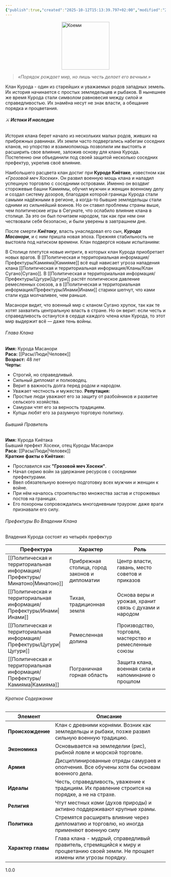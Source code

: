 ```yaml
---
{"publish":true,"created":"2025-10-12T15:13:39.797+02:00","modified":"2025-10-27T22:46:03.902+01:00","published":"2025-10-27T22:46:03.902+01:00","tags":["клан"],"cssclasses":"","socialImage":"_Assets/flag token.png","image":"_Assets/flag token.png"}
---
```


<img style="display:block; margin:auto;" width="150" src="_Assets/flag token.png" alt="Коеми"></img>

> _«Порядок рождает мир, но лишь честь делает его вечным.»_

Клан Курода - один из старейших и уважаемых родов западных земель. Их история начинается с простых земледельцев и рыбаков. В нынешнее же время Курода стали символом равновесия между силой и справедливостью. Их знамёна несут не знак власти, а обещание порядка и процветания.

###### ⚔️ **Истоки И наследие**

История клана берет начало из нескольких малых родов, живших на прибрежных равнинах. Их земли часто подвергались набегам соседних кланов, но упорство и взаимопомощь позволили им выстоять и расширить свое влияние, заложив основу для клана Курода. Постепенно они объединили под своей защитой несколько соседних префектур, укрепив своё влияние.

Наибольшего расцвета клан достиг при **Куроде Киётаке**, известном как _«Грозовой меч Хосеки»_. Он развил военную мощь клана и наладил успешную торговлю с соседними островами. Именно он воздвиг сторожевые башни Камиямы, обучил мужчин и женщин военному делу и создал систему дозоров, благодаря которой границы Курода стали самыми надёжными в регионе, а когда-то бывшие земледельцы стали одними из сильнейший воинов. Но он ставил проблемы страны выше, чем политические игры в Сегунате, что ослабило влияние клана в столице. За это он был почитаем народом, так как при нем они чествовали себя безопасно, и были уверены в завтрашнем дне.

После смерти _**Киётаку**_, власть унаследовал его сын, _**Курода Масанори**_, и с ним пришла новая эпоха. Прежняя стабильность не выстояла под натиском времени. Клан подвергся новым испытаниям:

В Столице плетутся новые интриги, в которых клан Курода приобретает новых врагов. В [[Политическая и территориальная информация/Префектуры/Камияма\|Камияме]] всё ещё нависает угроза нападения клана [[Политическая и территориальная информация/Кланы/Клан Сугано\|Сугано]]. В [[Политическая и территориальная информация/Префектуры/Цугури\|Цугури]] растёт политическое давление ремесленных союзов, а в [[Политическая и территориальная информация/Префектуры/Инами\|Инами]] старики шепчут, что ками стали куда молчаливее, чем раньше.

Масанори видит, что военный мир с кланом Сугано хрупок, так как те хотят захватить центральную власть в стране. Но он верит: если честь и справедливость останутся в сердце каждого члена клан Курода, то этот мир выдержит всё — даже тень войны.

###### Глава Клана

**Имя:** Курода Масанори  
**Раса:** [[Расы/Люди\|Человек]]  
**Возраст:** 48 лет  
**Черты:**
- Строгий, но справедливый.
- Сильный дипломат и полководец.
- Верит в важность долга перед родом и народом.
- Уважает честность и мужество.
**Репутация:**
- Простые люди уважают его за защиту от разбойников и развитие сельского хозяйства.
- Самураи чтят его за верность традициям.
- Купцы любят его за разумную торговую политику.

###### Бывший Правитель

**Имя:** Курода Киётака  
Бывший префект Хосеки, отец Куроды Масанори  
**Раса:** [[Расы/Люди\|Человек]]   
**Краткие факты о Киётаке:** 
- Прославился как **"Грозовой меч Хосеки"**. 
- Начал серию войн за удержание ресурсов с соседними префектурами.
- Ввел обязательную военную подготовку всех мужчин и женщин к войне.
- При нём началось строительство множества застав и сторожевых постов на границах.
- Его похороны сопровождались многодневным трауром: даже враги признавали его силу.

###### Префектуры Во Владении Клана

Владения Курода состоят из четырёх префектур

| Префектура                | Характер                                       | Роль                                                   |
| ------------------------- | ---------------------------------------------- | ------------------------------------------------------ |
| [[Политическая и территориальная информация/Префектуры/Минатоно\|Минатоно]] | Прибрежная столица, город законов и дипломатии | Центр власти, гавань, место советов и приказов         |
| [[Политическая и территориальная информация/Префектуры/Инами\|Инами]]        | Тихая, традиционная земля                      | Основа веры и урожая, хранит связь с духами и народом  |
| [[Политическая и территориальная информация/Префектуры/Цугури\|Цугури]]      | Ремесленная долина                             | Производство, торговля, мастерство и ремесленные союзы |
| [[Политическая и территориальная информация/Префектуры/Камияма\|Камияма]]   | Пограничная горная область                     | Защита клана, военная сила и напоминание о прошлом     |

###### Краткое Содержание

| Элемент            | Описание                                                                                                                          |
| ------------------ | --------------------------------------------------------------------------------------------------------------------------------- |
| **Происхождение**  | Клан с древними корнями. Возник как земледельцы и рыбаки, позже развил сильную военную традицию.                                  |
| **Экономика**      | Основывается на земледелии (рис), рыбной ловле и морской торговле.                                                                |
| **Армия**          | Дисциплинированные отряды самураев и ополчения. Все обучены хотя бы основам военного дела.                                        |
| **Идеалы**         | Честь, справедливость, уважение к традициям. Их правление строится на порядке, а не на страхе.                                    |
| **Религия**        | Чтут местных _ками_ (духов природы) и активно поддерживают крупные храмы.                                                         |
| **Политика**       | Стремятся расширять влияние через дипломатию и торговлю, но иногда применяют военную силу                                         |
| **Характер главы** | Глава клана - мудрый, справедливый правитель, стремящийся к миру и процветанию своей земли. Не прощает измены или угрозы порядку. |
1.0.0